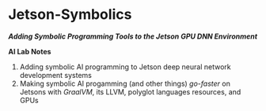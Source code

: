 # Jetson-Symbolics
**_Adding Symbolic Programming Tools to the Jetson GPU DNN Environment_**

**AI Lab Notes**
 1. Adding symbolic AI programming to Jetson deep neural network development systems
 2. Making symbolic AI progamming (and other things) *go-faster* on Jetsons with *GraalVM*, its LLVM, polyglot languages resources, and GPUs

